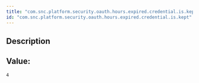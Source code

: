 ```yaml
---
title: "com.snc.platform.security.oauth.hours.expired.credential.is.kept"
id: "com.snc.platform.security.oauth.hours.expired.credential.is.kept"
---
```

## Description



## Value: 
```
4
```